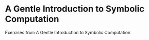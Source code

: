 # A Gentle Introduction to Symbolic Computation

Exercises from A Gentle Introduction to Symbolic Computation.
